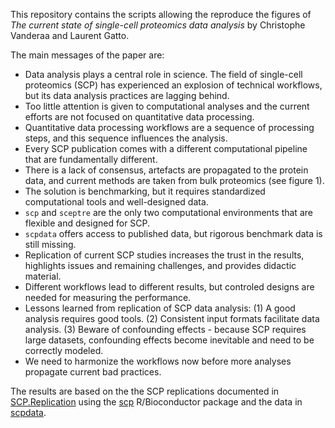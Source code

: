 This repository contains the scripts allowing the reproduce the
figures of *The current state of single-cell proteomics data analysis*
by Christophe Vanderaa and Laurent Gatto.

The main messages of the paper are:

- Data analysis plays a central role in science. The field of
  single-cell proteomics (SCP) has experienced an explosion of
  technical workflows, but its data analysis practices are lagging
  behind.
- Too little attention is given to computational analyses and the
  current efforts are not focused on quantitative data processing.
- Quantitative data processing workflows are a sequence of processing
  steps, and this sequence influences the analysis.
- Every SCP publication comes with a different computational pipeline
  that are fundamentally different.
- There is a lack of consensus, artefacts are propagated to the
  protein data, and current methods are taken from bulk proteomics
  (see figure 1).
- The solution is benchmarking, but it requires standardized
  computational tools and well-designed data.
- `scp` and `sceptre` are the only two computational environments that
  are flexible and designed for SCP.
- `scpdata` offers access to published data, but rigorous benchmark
  data is still missing.
- Replication of current SCP studies increases the trust in the
  results, highlights issues and remaining challenges, and provides
  didactic material.
- Different workflows lead to different results, but controled designs
  are needed for measuring the performance.
- Lessons learned from replication of SCP data analysis: (1) A good
  analysis requires good tools. (2) Consistent input formats
  facilitate data analysis. (3) Beware of confounding effects -
  because SCP requires large datasets, confounding effects become
  inevitable and need to be correctly modeled.
- We need to harmonize the workflows now before more analyses
  propagate current bad practices.

The results are based on the the SCP replications documented in
[SCP.Replication](https://uclouvain-cbio.github.io/SCP.replication/)
using the [scp](https://uclouvain-cbio.github.io/scp/) R/Bioconductor
package and the data in
[scpdata](https://www.bioconductor.org/packages/release/data/experiment/html/scpdata.html).
